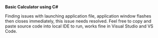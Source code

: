 <b> Basic Calculator using C# </b>

Finding issues with launching application file, application window flashes then closes immediately, this issue needs resolved.
Feel free to copy and paste source code into local IDE to run, works fine in Visual Studio and VS Code.
